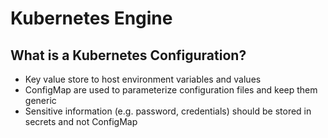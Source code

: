 # Kubernetes Engine

## What is a Kubernetes Configuration?
 - Key value store to host environment variables and values
 - ConfigMap are used to parameterize configuration files and keep them generic
 - Sensitive information (e.g. password, credentials) should be stored in secrets and not ConfigMap
